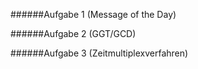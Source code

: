 ######Aufgabe 1 (Message of the Day)

######Aufgabe 2 (GGT/GCD)

######Aufgabe 3 (Zeitmultiplexverfahren)
